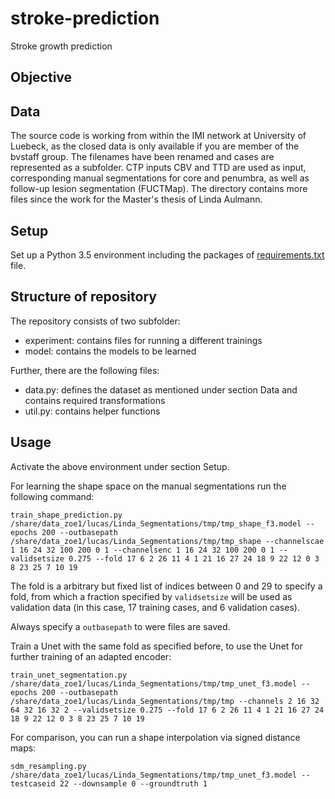 # stroke-prediction
Stroke growth prediction

## Objective


## Data

The source code is working from within the IMI network at University of Luebeck, as the closed data is only available if you are member of the bvstaff group. The filenames have been renamed and cases are represented as a subfolder. CTP inputs CBV and TTD are used as input, corresponding manual segmentations for core and penumbra, as well as follow-up lesion segmentation (FUCTMap). The directory contains more files since the work for the Master's thesis of Linda Aulmann.

## Setup

Set up a Python 3.5 environment including the packages of [requirements.txt](requirements.txt) file.

## Structure of repository

The repository consists of two subfolder:
- experiment: contains files for running a different trainings
- model: contains the models to be learned

Further, there are the following files:
- data.py: defines the dataset as mentioned under section Data and contains required transformations
- util.py: contains helper functions

## Usage

Activate the above environment under section Setup.

For learning the shape space on the manual segmentations run the following command:

`train_shape_prediction.py /share/data_zoe1/lucas/Linda_Segmentations/tmp/tmp_shape_f3.model --epochs 200 --outbasepath /share/data_zoe1/lucas/Linda_Segmentations/tmp/tmp_shape --channelscae 1 16 24 32 100 200 0 1 --channelsenc 1 16 24 32 100 200 0 1 --validsetsize 0.275 --fold 17 6 2 26 11 4 1 21 16 27 24 18 9 22 12 0 3 8 23 25 7 10 19`

The fold is a arbitrary but fixed list of indices between 0 and 29 to specify a fold, from which a fraction specified by `validsetsize` will be used as validation data (in this case, 17 training cases, and 6 validation cases).

Always specify a `outbasepath` to were files are saved.

Train a Unet with the same fold as specified before, to use the Unet for further training of an adapted encoder:

`train_unet_segmentation.py /share/data_zoe1/lucas/Linda_Segmentations/tmp/tmp_unet_f3.model --epochs 200 --outbasepath /share/data_zoe1/lucas/Linda_Segmentations/tmp/tmp --channels 2 16 32 64 32 16 32 2 --validsetsize 0.275 --fold 17 6 2 26 11 4 1 21 16 27 24 18 9 22 12 0 3 8 23 25 7 10 19`

For comparison, you can run a shape interpolation via signed distance maps:

`sdm_resampling.py /share/data_zoe1/lucas/Linda_Segmentations/tmp/tmp_unet_f3.model --testcaseid 22 --downsample 0 --groundtruth 1`

